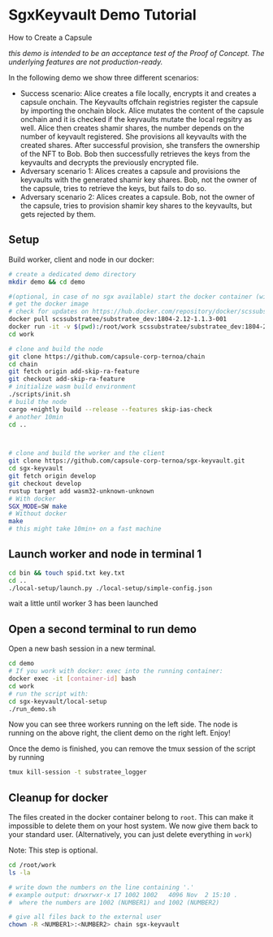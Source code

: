#  SgxKeyvault Demo Tutorial
 How to Create a Capsule

*this demo is intended to be an acceptance test of the Proof of Concept. The underlying features are not production-ready.*

In the following demo we show three different scenarios:
* Success scenario: Alice creates a file locally, encrypts it and creates a capsule onchain. The Keyvaults offchain registries register the capsule by importing the onchain block. Alice mutates the content of the capsule onchain and it is checked if the keyvaults mutate the local regsitry as well. Alice then creates shamir shares, the number depends on the number of keyvault registered. She provisions all keyvaults with the created shares. After successful provision, she transfers the ownership of the NFT to Bob. Bob then successfully retrieves the keys from the keyvaults and decrypts the previously encrypted file.
* Adversary scenario 1: Alices creates a capsule and provisions the keyvaults with the generated shamir key shares. Bob, not the owner of the capsule, tries to retrieve the keys, but fails to do so.
* Adversary scenario 2: Alices creates a capsule. Bob, not the owner of the capsule, tries to provision shamir key shares to the keyvaults, but gets rejected by them.


## Setup

Build worker, client and node in our docker:

```bash
# create a dedicated demo directory
mkdir demo && cd demo

#(optional, in case of no sgx available) start the docker container (with sgx support)
# get the docker image
# check for updates on https://hub.docker.com/repository/docker/scssubstratee/substratee_dev
docker pull scssubstratee/substratee_dev:1804-2.12-1.1.3-001
docker run -it -v $(pwd):/root/work scssubstratee/substratee_dev:1804-2.12-1.1.3-001 /bin/bash
cd work

# clone and build the node
git clone https://github.com/capsule-corp-ternoa/chain
cd chain
git fetch origin add-skip-ra-feature
git checkout add-skip-ra-feature
# initialize wasm build environment
./scripts/init.sh
# build the node
cargo +nightly build --release --features skip-ias-check
# another 10min
cd ..



# clone and build the worker and the client
git clone https://github.com/capsule-corp-ternoa/sgx-keyvault.git
cd sgx-keyvault
git fetch origin develop
git checkout develop
rustup target add wasm32-unknown-unknown
# With docker
SGX_MODE=SW make
# Without docker
make
# this might take 10min+ on a fast machine
```

## Launch worker and node in terminal 1
```bash
cd bin && touch spid.txt key.txt
cd ..
./local-setup/launch.py ./local-setup/simple-config.json
```
wait a little until worker 3 has been launched

## Open a second terminal to run demo
Open a new bash session in a new terminal.

```bash
cd demo
# If you work with docker: exec into the running container:
docker exec -it [container-id] bash
cd work
# run the script with:
cd sgx-keyvault/local-setup
./run_demo.sh
```
Now you can see three workers running on the left side. The node is running on the above right, the client demo on the right left.
Enjoy!

Once the demo is finished, you can remove the tmux session of the script by running
```bash
tmux kill-session -t substratee_logger
```

## Cleanup for docker
The files created in the docker container belong to `root`. This can make it impossible to delete them on your host system. We now give them back to your standard user. (Alternatively, you can just delete everything in `work`)

Note: This step is optional.

```bash
cd /root/work
ls -la

# write down the numbers on the line containing '.'
# example output: drwxrwxr-x 17 1002 1002   4096 Nov  2 15:10 .
#  where the numbers are 1002 (NUMBER1) and 1002 (NUMBER2)

# give all files back to the external user
chown -R <NUMBER1>:<NUMBER2> chain sgx-keyvault
```
